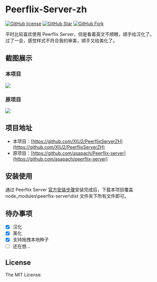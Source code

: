 # Peerflix-Server-zh

[![GitHub license](https://img.shields.io/github/license/XIU2/Peerflix-server-zh.svg?style=flat-square&color=f27b37)](https://github.com/XIU2/Peerflix-server-zh/blob/master/LICENSE)
[![GitHub Star](https://img.shields.io/github/stars/XIU2/Peerflix-server-zh.svg?style=flat-square&label=Star&color=f27b37)](https://github.com/XIU2/Peerflix-server-zh/stargazers)
[![GitHub Fork](https://img.shields.io/github/forks/XIU2/Peerflix-server-zh.svg?style=flat-square&label=Fork&color=f27b37)](https://github.com/XIU2/Peerflix-server-zh/network/members)

平时比较喜欢使用 Peerflix Server，但是看着英文不顺眼，顺手给汉化了。  
过了一会，感觉样式不符合我的审美，顺手又给美化了。

## 截图展示

### 本项目

![](https://i.loli.net/2020/01/11/PQAIjkDs4eySFfm.png)

### 原项目

![](https://i.loli.net/2020/01/11/qc14VoNwKZyHvjh.png)

## 项目地址

 - 本项目：[https://github.com/XIU2/PeerflixServerZH](https://github.com/XIU2/PeerflixServerZH)
 - 原项目：[https://github.com/asapach/Peerflix-server](https://github.com/asapach/peerflix-server)

## 安装使用

通过 Peerflix Server [官方安装步骤](https://github.com/asapach/peerflix-server#usage)安装完成后，下载本项目覆盖 node_modules\peerflix-server\dist 文件夹下所有文件即可。

## 待办事项
- [x] 汉化
- [x] 美化
- [x] 支持拖拽本地种子
- [ ] 还在想...

## License

The MIT License.  
